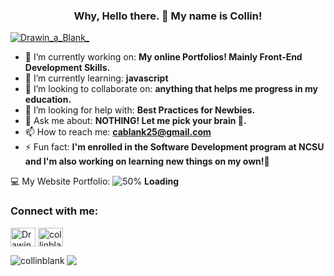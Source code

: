  <h3 align = "center"> Why, Hello there. 👋 My name is Collin! </h3>

<p align="left"> <a href="https://twitter.com/Drawin_a_Blank_" target="blank"><img src="https://img.shields.io/twitter/follow/Drawin_a_Blank_?logo=twitter&style=for-the-badge" alt="Drawin_a_Blank_" /></a> </p>

- 🔭 I’m currently working on: **My online Portfolios! Mainly Front-End Development Skills.**
- 🌱 I’m currently learning: **javascript**
- 👯 I’m looking to collaborate on: **anything that helps me progress in my education.**
- 🤔 I’m looking for help with: **Best Practices for Newbies.**
- 💬 Ask me about: **NOTHING! Let me pick your brain 🧠.**
- 📫 How to reach me: **cablank25@gmail.com**
- ⚡ Fun fact: **I'm enrolled in the Software Development program at NCSU and I'm also working on learning new things on my own!😤**



💻 My Website Portfolio: ![50%](https://progress-bar.dev/50) **Loading**

<h3 align="left">Connect with me:</h3>
<p align="left">
<a href="https://twitter.com/Drawin_a_Blank_" target="blank"><img align="center" src="https://cdn.jsdelivr.net/npm/simple-icons@3.0.1/icons/twitter.svg" alt="Drawin_a_Blank_" height="30" width="40" /></a>
<a href="https://www.linkedin.com/in/collin-blank/" target="blank"><img align="center" src="https://cdn.jsdelivr.net/npm/simple-icons@3.0.1/icons/linkedin.svg" alt="collinblank" height="30" width="40" /></a>
</p>


<!-- <h3 align "left">Creative Profiles: </h3>

Part Owner of **Blank Bros Media**.  Making Social Content with my brother in hopes of providing a mental vacation and adding laughter to your day. 

<a href="https://twitter.com/BlankBrosMedia" target="blank"><img align="center" src="https://cdn.jsdelivr.net/npm/simple-icons@3.0.1/icons/twitter.svg" alt="BlankBrosMedia" height="30" width="40" /></a>
<a href="https://www.youtube.com/channel/UCs945CoGFPuO_Bljp3qiKIw" target="blank"><img align="center" src="https://cdn.jsdelivr.net/npm/simple-icons@3.0.1/icons/youtube.svg" alt="Blank Bros Media" height="30" width="40" /></a>
<a href="https://twitter.com/BlankBrosGaming" target="blank"><img align="center" src="https://cdn.jsdelivr.net/npm/simple-icons@3.0.1/icons/twitter.svg" alt="BlankBrosGaming" height="30" width="40" /></a> -->

 <p><img align="left" src="https://github-readme-stats.vercel.app/api/top-langs?username=collinblank&show_icons=true&locale=en&layout=compact&hide=css&langs_count=10" alt="collinblank" /></p> 
<p><img align = left src = "https://github-readme-stats.vercel.app/api?username=collinblank&hide=stars,prs,issues,contribs" "alt=collinblank" /></p>
